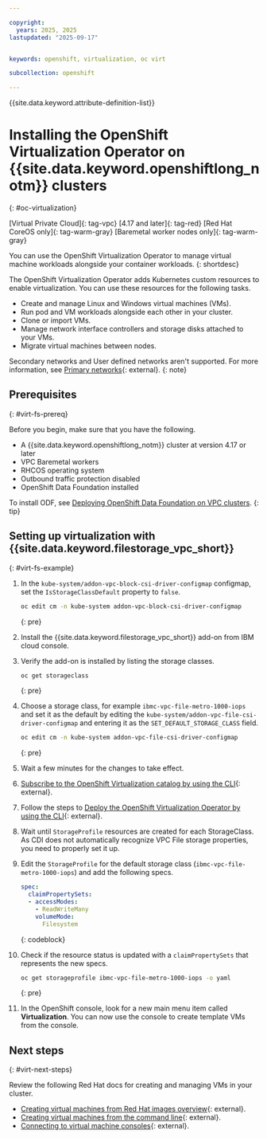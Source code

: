 ```yaml
---

copyright:
  years: 2025, 2025
lastupdated: "2025-09-17"


keywords: openshift, virtualization, oc virt

subcollection: openshift

---
```


{{site.data.keyword.attribute-definition-list}}

# Installing the OpenShift Virtualization Operator on {{site.data.keyword.openshiftlong_notm}} clusters
{: #oc-virtualization}

[Virtual Private Cloud]{: tag-vpc}
[4.17 and later]{: tag-red}
[Red Hat CoreOS only]{: tag-warm-gray}
[Baremetal worker nodes only]{: tag-warm-gray}


You can use the OpenShift Virtualization Operator to manage virtual machine workloads alongside your container workloads.
{: shortdesc}

The OpenShift Virtualization Operator adds Kubernetes custom resources to enable virtualization. You can use these resources for the following tasks.

- Create and manage Linux and Windows virtual machines (VMs).
- Run pod and VM workloads alongside each other in your cluster.
- Clone or import VMs.
- Manage network interface controllers and storage disks attached to your VMs.
- Migrate virtual machines between nodes.


Secondary networks and User defined networks aren't supported. For more information, see [Primary networks](https://docs.redhat.com/en/documentation/openshift_container_platform/4.17/html/multiple_networks/primary-networks){: external}.
{: note}

## Prerequisites
{: #virt-fs-prereq}

Before you begin, make sure that you have the following.

- A {{site.data.keyword.openshiftlong_notm}} cluster at version 4.17 or later
- VPC Baremetal workers
- RHCOS operating system
- Outbound traffic protection disabled
- OpenShift Data Foundation installed

To install ODF, see [Deploying OpenShift Data Foundation on VPC clusters](/docs/openshift?topic=openshift-deploy-odf-vpc&interface=ui).
{: tip}

## Setting up virtualization with {{site.data.keyword.filestorage_vpc_short}}
{: #virt-fs-example}


1. In the `kube-system/addon-vpc-block-csi-driver-configmap` configmap, set the `IsStorageClassDefault` property to `false`.
    ```sh
    oc edit cm -n kube-system addon-vpc-block-csi-driver-configmap
    ```
    {: pre}


1. Install the {{site.data.keyword.filestorage_vpc_short}} add-on from IBM cloud console.

1. Verify the add-on is installed by listing the storage classes.
    ```sh
    oc get storageclass
    ```
    {: pre}


1. Choose a storage class, for example `ibmc-vpc-file-metro-1000-iops` and set it as the default by editing the `kube-system/addon-vpc-file-csi-driver-configmap` and entering it as the `SET_DEFAULT_STORAGE_CLASS` field.
    ```sh
    oc edit cm -n kube-system addon-vpc-file-csi-driver-configmap
    ```
    {: pre}


1. Wait a few minutes for the changes to take effect.

1. [Subscribe to the OpenShift Virtualization catalog by using the CLI](https://docs.openshift.com/container-platform/4.17/virt/install/installing-virt.html#virt-subscribing-cli_installing-virt){: external}.

1. Follow the steps to [Deploy the OpenShift Virtualization Operator by using the CLI](https://docs.openshift.com/container-platform/4.17/virt/install/installing-virt.html#installing-virt-operator-cli_installing-virt){: external}.

1. Wait until `StorageProfile` resources are created for each StorageClass. As CDI does not automatically recognize VPC File storage properties, you need to properly set it up.

1. Edit the `StorageProfile` for the default storage class (`ibmc-vpc-file-metro-1000-iops`) and add the following specs.
    ```yaml
    spec:
      claimPropertySets:
      - accessModes:
        - ReadWriteMany
        volumeMode:
          Filesystem
    ```
    {: codeblock}

1. Check if the resource status is updated with a `claimPropertySets` that represents the new specs.
    ```sh
    oc get storageprofile ibmc-vpc-file-metro-1000-iops -o yaml
    ```
    {: pre}

1. In the OpenShift console, look for a new main menu item called **Virtualization**. You can now use the console to create template VMs from the console.

## Next steps
{: #virt-next-steps}

Review the following Red Hat docs for creating and managing VMs in your cluster.

- [Creating virtual machines from Red Hat images overview](https://docs.openshift.com/container-platform/4.17/virt/virtual_machines/creating_vms_rh/virt-creating-vms-from-rh-images-overview.html){: external}.
- [Creating virtual machines from the command line](https://docs.openshift.com/container-platform/4.17/virt/virtual_machines/creating_vms_rh/virt-creating-vms-from-cli.html){: external}.
- [Connecting to virtual machine consoles](https://docs.openshift.com/container-platform/4.17/virt/virtual_machines/virt-accessing-vm-consoles.html){: external}.
